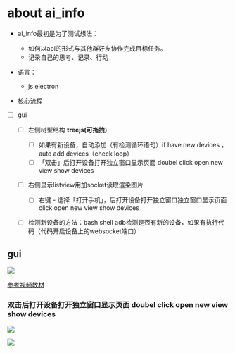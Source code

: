 # about ai_info

* ai_info最初是为了测试想法：
  * 如何以api的形式与其他群好友协作完成目标任务。
  * 记录自己的思考、记录、行动


* 语言：
    * js electron

* 核心流程

* [ ] gui 
    * [ ] 左侧树型结构 **treejs(可拖拽)**
        * [ ] 如果有新设备，自动添加（有检测循环语句）if have new devices ，auto add devices（check loop）
        * [ ] 「双击」后打开设备打开独立窗口显示页面 doubel click open new view  show devices 
    * [ ] 右侧显示listview用<canvas>加socket读取渲染图片
        * [ ] 右键 - 选择「打开手机」，后打开设备打开独立窗口独立窗口显示页面 click open new view  show devices 
    * [ ] 检测新设备的方法：bash shell adb检测是否有新的设备，如果有执行代码（代码开启设备上的websocket端口）

 
 
 
 ## gui
 
![](http://xccimg.zhess.com/20190207205348_yMPmOl_Screenshot.jpeg)
 
[参考视频教材](http://www.hb-qk.com/video.html)


### 双击后打开设备打开独立窗口显示页面 doubel click open new view  show devices 

![](https://github.com/openstf/stf/raw/master/doc/7s_usage.gif)
 

![](http://xccimg.zhess.com/20190207210700_50hpGe_Screenshot.jpeg)
